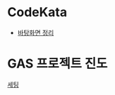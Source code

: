 # CodeKata

- [바탕화면 정리](https://github.com/solie75/Baekjoon/blob/4b2be24acf8a6e0ecd1c602fe823c9787533b51c/%ED%94%84%EB%A1%9C%EA%B7%B8%EB%9E%98%EB%A8%B8%EC%8A%A4/1/161990.%E2%80%85%EB%B0%94%ED%83%95%ED%99%94%EB%A9%B4%E2%80%85%EC%A0%95%EB%A6%AC/%EB%B0%94%ED%83%95%ED%99%94%EB%A9%B4%E2%80%85%EC%A0%95%EB%A6%AC.cpp)

# GAS 프로젝트 진도

[세팅](/Unreal/Udemy_강좌/GAS/진도/세팅.md)


